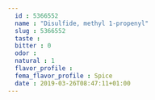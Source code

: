 ```yaml
---
  id : 5366552
  name : "Disulfide, methyl 1-propenyl"
  slug : 5366552
  taste : 
  bitter : 0
  odor : 
  natural : 1
  flavor_profile : 
  fema_flavor_profile : Spice
  date : 2019-03-26T08:47:11+01:00
---
```



